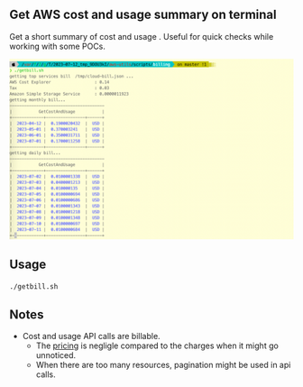 ## Get AWS cost and usage summary on terminal

Get a short summary of cost and usage . Useful for quick checks while working with some POCs.

![Alt Text](awsgetbill.png)

## Usage
```bash
./getbill.sh
```


## Notes
- Cost and usage API calls are billable.
    - The [pricing](https://aws.amazon.com/aws-cost-management/aws-cost-explorer/pricing/) is negligle compared to the charges when it might go unnoticed.
    - When there are too many resources, pagination might be used in api calls.